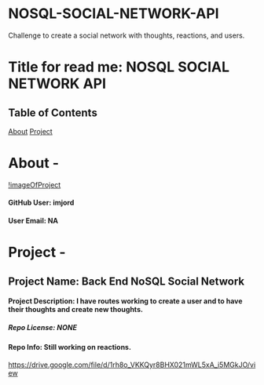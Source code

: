 # NOSQL-SOCIAL-NETWORK-API
Challenge to create a social network with thoughts, reactions, and users.


# Title for read me: NOSQL SOCIAL NETWORK API 

  ## Table of Contents

  [About](#About)
  [Project](#Project)





  # About -

  [!imageOfProject](./Capture.png)

  #### GitHub User: imjord

  #### User Email: NA






  # Project -

  ## Project Name: Back End NoSQL Social Network 

  #### Project Description: I have routes working to create a user and to have their thoughts and create new thoughts.

  ##### Repo License: NONE

  #### Repo Info: Still working on reactions. 
  
  
https://drive.google.com/file/d/1rh8o_VKKQyr8BHX021mWL5xA_i5MGkJO/view
